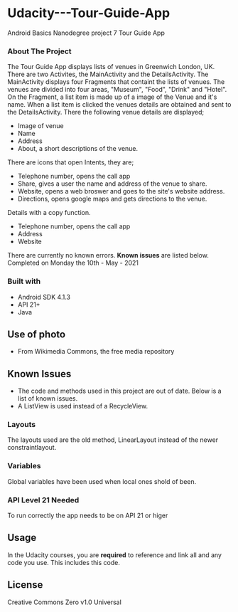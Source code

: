 # Udacity---Tour-Guide-App
Android Basics Nanodegree project 7 Tour Guide App
### About The Project ###
The Tour Guide App displays lists of venues in Greenwich London, UK. There are two Activites, the MainActivity and the DetailsActivity. The MainActivity displays four Fragments that containt the lists of venues. The venues are divided into four areas, "Museum", "Food", "Drink" and "Hotel". On the Fragment, a list item is made up of a image of the Venue and it's name. When a list item is clicked the venues details are obtained and sent to the DetailsActivity. There the following venue details are displayed;
- Image of venue
- Name
- Address 
- About, a short descriptions of the venue.

There are icons that open Intents, they are;
- Telephone number, opens the call app
- Share, gives a user the name and address of the venue to share.
- Website, opens a web broswer and goes to the site's website address.
- Directions, opens google maps and gets directions to the venue. 

Details with a copy function.
- Telephone number, opens the call app
- Address
- Website

There are currently no known errors. __Known issues__ are listed below.
Completed on Monday the 10th - May - 2021
### Built with ###
- Android SDK 4.1.3
- API 21+
- Java

## Use of photo ##
- From Wikimedia Commons, the free media repository


## Known Issues ##
- The code and methods used in this project are out of date. Below is a list of known issues.
- A ListView is used instead of a RecycleView.

### Layouts ###
The layouts used are the old method, LinearLayout instead of the newer constraintlayout.

### Variables ###
Global variables have been used when local ones shold of been.

### API Level 21 Needed ###
To run correctly the app needs to be on API 21 or higer

## Usage ##
In the Udacity courses, you are **required** to reference and link all and any code you use. This includes this code.

## License ##
Creative Commons Zero v1.0 Universal
